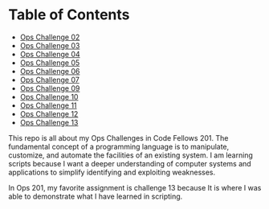 # Table of Contents

- [Ops Challenge 02](challenge02.sh)
- [Ops Challenge 03](challenge03.sh)
- [Ops Challenge 04](challenge04.sh)
- [Ops Challenge 05](challenge05.sh)
- [Ops Challenge 06](challenge06.sh)
- [Ops Challenge 07](challenge07.sh)
- [Ops Challenge 09](challenge09.ps1)
- [Ops Challenge 10](challenge10.ps1)
- [Ops Challenge 11](challenge11.ps1)
- [Ops Challenge 12](challenge12.ps1)
- [Ops Challenge 13](challenge13.sh)


This repo is all about my Ops Challenges in Code Fellows 201.
The fundamental concept of a programming language is to manipulate, customize, and automate the facilities of an existing system. I am learning scripts because I want a deeper understanding of computer systems and applications to simplify identifying and exploiting weaknesses.

In Ops 201, my favorite assignment is challenge 13 because It is where I was able to demonstrate what I have learned in scripting. 